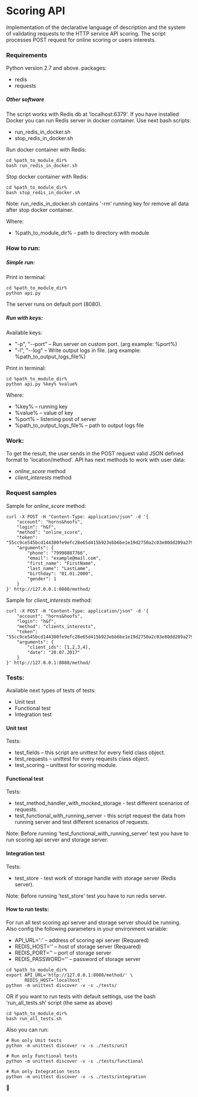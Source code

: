 # Scoring API
Implementation of the declarative language of description 
and the system of validating requests to the HTTP service API scoring.
The script processes POST request for online scoring or users interests.

### Requirements
Python version 2.7 and above.
packages:
* redis
* requests

##### Other software
The script works with Redis db at 'localhost:6379'.
If you have installed Docker you can run Redis server in docker container.
Use next bash scripts:
* run_redis_in_docker.sh
* stop_redis_in_docker.sh

Run docker container with Redis:
```
cd %path_to_module_dir%
bash run_redis_in_docker.sh
```
Stop docker container with Redis:
```
cd %path_to_module_dir%
bash stop_redis_in_docker.sh
```
Note: run_redis_in_docker.sh contains '-rm' running key for remove all data after stop docker container.

Where:
* %path_to_module_dir% - path to directory with module

### How to run:
##### Simple run:
Print in terminal:
```
cd %path_to_module_dir%
python api.py
```
The server runs on default port (8080).

##### Run with keys:
Available keys:
* "-p", "--port" – Run server on custom port. (arg example: %port%)
* "-l", "--log" – Write output logs in file. (arg example: %path_to_output_logs_file%)

Print in terminal:
```
cd %path_to_module_dir%
python api.py %key% %value%
```
Where:
* %key% – running key
* %value% – value of key
* %port% – listening post of server
* %path_to_output_logs_file% – path to output logs file

### Work:
To get the result, the user sends in the POST request valid JSON defined format to 'location/method'.
API has next methods to work with user data:
* _online_score_ method
* _client_interests_ method

### Request samples
Sample for _online_score_ method:
```
curl -X POST -H "Content-Type: application/json" -d '{
    "account": "horns&hoofs",
    "login": "h&f",
    "method": "online_score",
    "token": "55cc9ce545bcd144300fe9efc28e65d415b923ebb6be1e19d2750a2c03e80dd209a27954dca045e5bb12418e7d89b6d718a9e35af34e14e1d5bcd5a08f21fc95",
    "arguments": {
        "phone": "79998887766",
        "email": "example@mail.com",
        "first_name": "FirstName",
        "last_name": "LastLame",
        "birthday": "01.01.2000",
        "gender": 1
    }
}' http://127.0.0.1:8080/method/
```

Sample for _client_interests_ method:
```
curl -X POST -H "Content-Type: application/json" -d '{
    "account": "horns&hoofs",
    "login": "h&f",
    "method": "clients_interests",
    "token": "55cc9ce545bcd144300fe9efc28e65d415b923ebb6be1e19d2750a2c03e80dd209a27954dca045e5bb12418e7d89b6d718a9e35af34e14e1d5bcd5a08f21fc95",
    "arguments": {
        "client_ids": [1,2,3,4],
        "date": "20.07.2017"
    }
}' http://127.0.0.1:8080/method/
```

### Tests:
Available next types of tests of tests:
* Unit test
* Functional test
* Integration test

#### Unit test
Tests:
* test_fields – this script are unittest for every field class object.
* test_requests – unittest for every requests class object.
* test_scoring – unittest for scoring module.

#### Functional test
Tests:
* test_method_handler_with_mocked_storage - test different scenarios of requests.
* test_functional_with_running_server - this script request the data from running server and test different scenarios of requests.

Note: Before running 'test_functional_with_running_server' test you have to run scoring api server and storage server.

#### Integration test
Tests:
* test_store - test work of storage handle with storage server (Redis server).

Note: Before running 'test_store' test you have to run redis server.

#### How to run tests:
For run all test scoring api server and storage server should be running.
Also config the following parameters in your environment variable:
* API_URL='<host>:<port>' – address of scoring api server (Requared)
* REDIS_HOST='<host>' – host of storage server (Requared)
* REDIS_PORT='<port>' – port of storage server
* REDIS_PASSWORD='<password>' – password of storage server

```
cd %path_to_module_dir%
export API_URL='http://127.0.0.1:8080/method/' \
       REDIS_HOST='localhost'
python -m unittest discover -v -s ./tests/
```
OR if you want to run tests with default settings, use the bash 'run_all_tests.sh' script (the same as above)
```
cd %path_to_module_dir%
bash run_all_tests.sh
```

Also you can run:
```
# Run only Unit tests
python -m unittest discover -v -s ./tests/unit

# Run only Functional tests
python -m unittest discover -v -s ./tests/functional

# Run only Integration tests
python -m unittest discover -v -s ./tests/integration
```

:rocket: